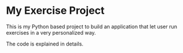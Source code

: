 # My Exercise Project

This is my Python based project to build an application that let user run exercises in a very personalized way.

The code is explained in details.